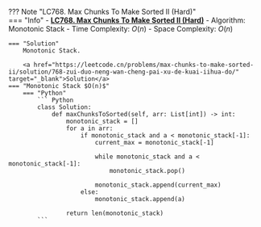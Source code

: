 ??? Note "LC768. Max Chunks To Make Sorted II (Hard)"    
    === "Info"
        - **<a href="https://leetcode.cn/problems/max-chunks-to-make-sorted-ii/" target="_blank">LC768. Max Chunks To Make Sorted II (Hard)</a>**
        - Algorithm: Monotonic Stack
        - Time Complexity: $O(n)$
        - Space Complexity: $O(n)$

    === "Solution"
        Monotonic Stack.

        <a href="https://leetcode.cn/problems/max-chunks-to-make-sorted-ii/solution/768-zui-duo-neng-wan-cheng-pai-xu-de-kuai-iihua-do/" target="_blank">Solution</a>
    === "Monotonic Stack $O(n)$"
        === "Python"
            ``` Python
            class Solution:
                def maxChunksToSorted(self, arr: List[int]) -> int:
                    monotonic_stack = []
                    for a in arr:
                        if monotonic_stack and a < monotonic_stack[-1]:
                            current_max = monotonic_stack[-1]

                            while monotonic_stack and a < monotonic_stack[-1]:
                                monotonic_stack.pop()

                            monotonic_stack.append(current_max)
                        else:
                            monotonic_stack.append(a)

                    return len(monotonic_stack)                
            ```